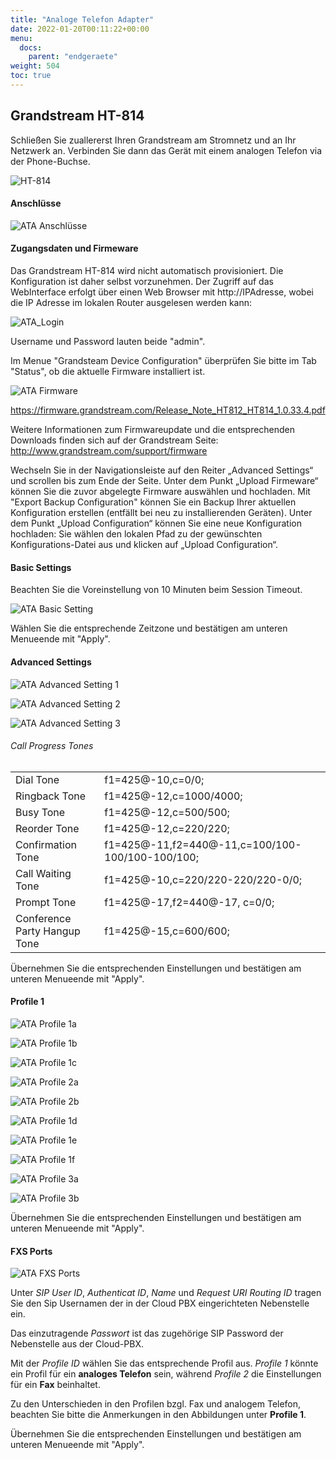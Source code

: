 ```yaml
---
title: "Analoge Telefon Adapter"
date: 2022-01-20T00:11:22+00:00
menu:
  docs:
    parent: "endgeraete"
weight: 504
toc: true
---
```


## Grandstream HT-814

Schließen Sie zuallererst Ihren Grandstream am Stromnetz und an Ihr Netzwerk an. Verbinden Sie dann das Gerät mit einem analogen Telefon via der Phone-Buchse.

<img src="/images/ht814.jpg" alt="HT-814"/>

#### Anschlüsse

![ATA Anschlüsse](https://user-images.githubusercontent.com/98753538/154268048-2ea154a9-ae3e-4934-960a-fa563b7d6f05.jpg)


#### Zugangsdaten und Firmeware

Das Grandstream HT-814 wird nicht automatisch provisioniert. Die Konfiguration ist daher selbst vorzunehmen.
Der Zugriff auf das WebInterface erfolgt über einen Web Browser mit http://IPAdresse, wobei die IP Adresse im lokalen Router ausgelesen werden kann:

![ATA_Login](https://user-images.githubusercontent.com/98472426/153013541-d360ff56-54ea-46d5-a651-2adefb915fc2.jpg)

Username und Password lauten beide "admin".

Im Menue "Grandsteam Device Configuration" überprüfen Sie bitte im Tab "Status", ob die aktuelle Firmware installiert ist.

![ATA Firmware](https://user-images.githubusercontent.com/98753538/152983105-1f5072ca-d8e5-4329-beb8-d8fb86408a5b.jpg)

https://firmware.grandstream.com/Release_Note_HT812_HT814_1.0.33.4.pdf

Weitere Informationen zum Firmwareupdate und die entsprechenden Downloads finden sich auf der Grandstream Seite: http://www.grandstream.com/support/firmware

Wechseln Sie in der Navigationsleiste auf den Reiter „Advanced Settings“ und scrollen bis zum Ende der Seite. Unter dem Punkt „Upload Firmeware“ können Sie die zuvor abgelegte Firmware auswählen und hochladen.
Mit "Export Backup Configuration" können Sie ein Backup Ihrer aktuellen Konfiguration erstellen (entfällt bei neu zu installierenden Geräten). Unter dem Punkt „Upload Configuration“ können Sie eine neue Konfiguration hochladen: Sie wählen den lokalen Pfad zu der gewünschten Konfigurations-Datei aus und klicken auf „Upload Configuration“.

#### Basic Settings

Beachten Sie die Voreinstellung von 10 Minuten beim Session Timeout.

![ATA Basic Setting](https://user-images.githubusercontent.com/98753538/152987589-de064f81-9a80-4af9-855b-2c678c5df960.jpg)

Wählen Sie die entsprechende Zeitzone und bestätigen am unteren Menueende mit "Apply". 

#### Advanced Settings

![ATA Advanced Setting 1](https://user-images.githubusercontent.com/98753538/152993085-9e822078-d8b2-4fb8-927c-45a2c5a59ae2.jpg)

![ATA Advanced Setting 2](https://user-images.githubusercontent.com/98753538/152993341-9497468f-470e-4dba-b2d0-48700a6d5cc1.jpg)

![ATA Advanced Setting 3](https://user-images.githubusercontent.com/98753538/152994356-9c31fc26-4820-4302-8472-e4911f4105d4.jpg)

###### Call Progress Tones


<table>
  <tbody>
    <tr>
      <td>Dial Tone</td>
      <td>f1=425@-10,c=0/0;</td>
    </tr>
    <tr>
      <td>Ringback Tone</td>
      <td>f1=425@-12,c=1000/4000;</td>
    </tr>
    <tr>
      <td>Busy Tone</td>
      <td>f1=425@-12,c=500/500;</td>
    </tr>
    <tr>
      <td>Reorder Tone</td>
      <td>f1=425@-12,c=220/220;</td>
    </tr>
    <tr>
      <td>Confirmation Tone</td>
      <td>f1=425@-11,f2=440@-11,c=100/100-100/100-100/100;</td>
    </tr>
    <tr>
      <td>Call Waiting Tone</td>
      <td>f1=425@-10,c=220/220-220/220-0/0;</td>
    </tr>
    <tr>
      <td>Prompt Tone</td>
      <td>f1=425@-17,f2=440@-17, c=0/0;</td>
    </tr>
    <tr>
      <td>Conference Party Hangup Tone</td>
      <td>f1=425@-15,c=600/600;</td>
    </tr>
  </tbody>
</table>

Übernehmen Sie die entsprechenden Einstellungen und bestätigen am unteren Menueende mit "Apply". 

#### Profile 1

![ATA Profile 1a](https://user-images.githubusercontent.com/98753538/152995771-2222ab95-cb9d-4a48-b043-6972b732f5a3.jpg)

![ATA Profile 1b](https://user-images.githubusercontent.com/98753538/152997833-82a5f4b8-bb80-404a-98b7-8c020d76ea02.jpg)

![ATA Profile 1c](https://user-images.githubusercontent.com/98753538/152997853-ade99b8d-a752-4e7c-867b-46c3ad457fac.jpg)

![ATA Profile 2a](https://user-images.githubusercontent.com/98753538/160421318-7cba8881-c80d-42d7-8da4-5686cbe3d684.jpg)

![ATA Profile 2b](https://user-images.githubusercontent.com/98753538/160421341-1a06c706-ea5f-4174-b8b7-4d3a6ce009a8.jpg)

![ATA Profile 1d](https://user-images.githubusercontent.com/98753538/152998051-436127e7-19e8-4b02-989f-059c88f43d0b.jpg)

![ATA Profile 1e](https://user-images.githubusercontent.com/98753538/153001884-9cc66e53-7e67-4e8f-b5b6-5832479ad4e1.jpg)

![ATA Profile 1f](https://user-images.githubusercontent.com/98753538/153002274-b6b3e96b-891d-4887-a56f-807001b48d7f.jpg)

![ATA Profile 3a](https://user-images.githubusercontent.com/98753538/160421380-55670a4f-b0df-4ebf-ad68-5dad975174ae.jpg)

![ATA Profile 3b](https://user-images.githubusercontent.com/98753538/160421400-aed4a6ec-42aa-47d6-9ac6-e8578d794c66.jpg)

Übernehmen Sie die entsprechenden Einstellungen und bestätigen am unteren Menueende mit "Apply". 

#### FXS Ports

![ATA FXS Ports](https://user-images.githubusercontent.com/98753538/153131122-84c31339-ff01-4c23-97e7-615006551e4b.jpg)

Unter *SIP User ID*, *Authenticat ID*, *Name* und *Request URI Routing ID* tragen Sie den Sip Usernamen der in der Cloud PBX eingerichteten Nebenstelle ein.

Das einzutragende *Passwort* ist das zugehörige SIP Password der Nebenstelle aus der Cloud-PBX.

Mit der *Profile ID* wählen Sie das entsprechende Profil aus. *Profile 1* könnte ein Profil für ein **analoges Telefon** sein, während *Profile 2* die Einstellungen für ein **Fax** beinhaltet. 

Zu den Unterschieden in den Profilen bzgl. Fax und analogem Telefon, beachten Sie bitte die Anmerkungen in den Abbildungen unter **Profile 1**.

Übernehmen Sie die entsprechenden Einstellungen und bestätigen am unteren Menueende mit "Apply". 
